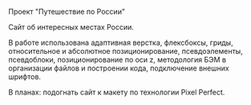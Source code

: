Проект "Путешествие по России"

Сайт об интересных местах России.

В работе использована адаптивная верстка, флексбоксы, гриды, относительное и абсолютное позиционирование, псевдоэлементы, псевдоблоки, позиционирование по оси z, методология БЭМ в организации файлов и построении кода, подключение внешних шрифтов.


В планах: подогнать сайт к макету по технологии Pixel Perfect.